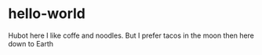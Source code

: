 # hello-world
Hubot here I like coffe and noodles.
But I prefer tacos in the moon then here down to Earth
